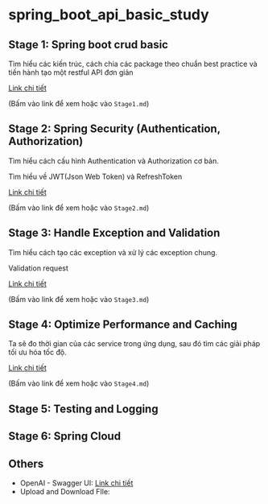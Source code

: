 # spring_boot_api_basic_study

## Stage 1: Spring boot crud basic
Tìm hiểu các kiến trúc, cách chia các package theo chuẩn best practice và tiến
hành tạo một restful API đơn giản

[Link chi tiết](Stage1.md)

(Bấm vào link để xem hoặc vào `Stage1.md`)

## Stage 2: Spring Security (Authentication, Authorization)
Tìm hiểu cách cấu hình Authentication và Authorization cơ bản.

Tìm hiểu về JWT(Json Web Token) và RefreshToken

[Link chi tiết](Stage2.md)

(Bấm vào link để xem hoặc vào `Stage2.md`)

## Stage 3: Handle Exception and Validation
Tìm hiểu cách tạo các exception và xử lý các exception chung.

Validation request

[Link chi tiết](Stage3.md)

(Bấm vào link để xem hoặc vào `Stage3.md`)

## Stage 4: Optimize Performance and Caching

Ta sẽ đo thời gian của các service trong ứng dụng, sau đó tìm các giải pháp
tối ưu hóa tốc độ.

[Link chi tiết](Stage4.md) 

(Bấm vào link để xem hoặc vào `Stage4.md`)

## Stage 5: Testing and Logging

## Stage 6: Spring Cloud

## Others
- OpenAI - Swagger UI: [Link chi tiết](SwaggerUI.md) 
- Upload and Download FIle: 